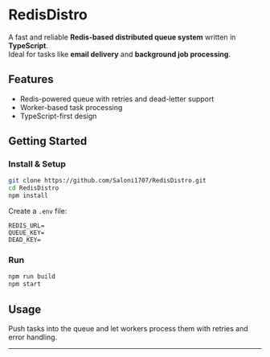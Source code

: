 # RedisDistro

A fast and reliable **Redis-based distributed queue system** written in **TypeScript**.  
Ideal for tasks like **email delivery** and **background job processing**.

## Features
- Redis-powered queue with retries and dead-letter support  
- Worker-based task processing  
- TypeScript-first design  

## Getting Started

### Install & Setup
```bash
git clone https://github.com/Saloni1707/RedisDistro.git
cd RedisDistro
npm install
```

Create a `.env` file:
```env
REDIS_URL=
QUEUE_KEY=
DEAD_KEY=
```

### Run
```bash
npm run build
npm start
```

## Usage
Push tasks into the queue and let workers process them with retries and error handling.

---

